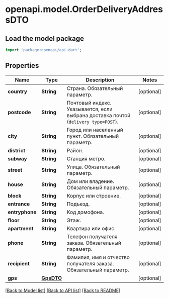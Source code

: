 # openapi.model.OrderDeliveryAddressDTO

## Load the model package
```dart
import 'package:openapi/api.dart';
```

## Properties
Name | Type | Description | Notes
------------ | ------------- | ------------- | -------------
**country** | **String** | Страна.  Обязательный параметр.  | [optional] 
**postcode** | **String** | Почтовый индекс.  Указывается, если выбрана доставка почтой (`delivery type=POST`).  | [optional] 
**city** | **String** | Город или населенный пункт.  Обязательный параметр.  | [optional] 
**district** | **String** | Район. | [optional] 
**subway** | **String** | Станция метро. | [optional] 
**street** | **String** | Улица.  Обязательный параметр.  | [optional] 
**house** | **String** | Дом или владение.  Обязательный параметр.  | [optional] 
**block** | **String** | Корпус или строение. | [optional] 
**entrance** | **String** | Подъезд. | [optional] 
**entryphone** | **String** | Код домофона. | [optional] 
**floor** | **String** | Этаж. | [optional] 
**apartment** | **String** | Квартира или офис. | [optional] 
**phone** | **String** | Телефон получателя заказа.  Обязательный параметр.  | [optional] 
**recipient** | **String** | Фамилия, имя и отчество получателя заказа.  Обязательный параметр.  | [optional] 
**gps** | [**GpsDTO**](GpsDTO.md) |  | [optional] 

[[Back to Model list]](../README.md#documentation-for-models) [[Back to API list]](../README.md#documentation-for-api-endpoints) [[Back to README]](../README.md)


